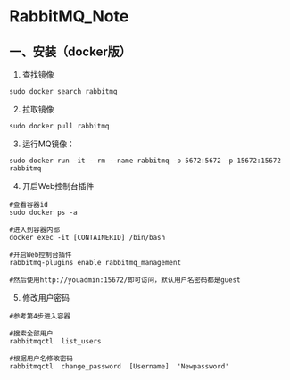 # RabbitMQ_Note





## 一、安装（docker版）

1. 查找镜像

```
sudo docker search rabbitmq
```

2. 拉取镜像

```
sudo docker pull rabbitmq
```

3. 运行MQ镜像：

```
sudo docker run -it --rm --name rabbitmq -p 5672:5672 -p 15672:15672 rabbitmq
```

4. 开启Web控制台插件

```
#查看容器id
sudo docker ps -a

#进入到容器内部
docker exec -it [CONTAINERID] /bin/bash

#开启Web控制台插件
rabbitmq-plugins enable rabbitmq_management

#然后使用http://youadmin:15672/即可访问，默认用户名密码都是guest
```

5. 修改用户密码

```
#参考第4步进入容器

#搜索全部用户
rabbitmqctl  list_users

#根据用户名修改密码
rabbitmqctl  change_password  [Username]  'Newpassword'
```

